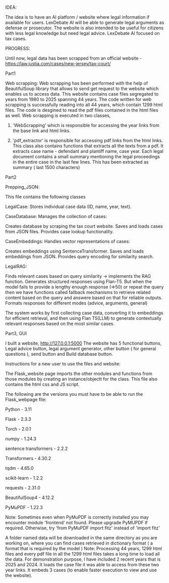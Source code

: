 IDEA:

The idea is to have an AI platform / website where legal information if available for users. LexDebate AI will be able to generate legal arguments as defense or prosecutor. The website is also intended to be useful
for citizens with less legal knowledge but need legal advice. LexDebate AI focused on tax cases. 

PROGRESS:

Until now, legal data has been scrapped from an official website - https://law.justia.com/cases/new-jersey/tax-court/

Part1

Web scrapping: Web scrapping has been performed with the help of BeautifulSoup library that allows to send get request to the website which enables us to access data. This website contains case files segregated to years from 1980 to 2025 spanning 44 years. 
The code written for web scrapping is successfully reading into all 44 years, which contain 1299 html files. The code is desgined to read the pdf files contained in the html files as well. 
Web scrapping is executed in two classes,
1. 'WebScrapping' which is responsible for accessing the year links from the base link and html links. 

2. 'pdf_extractor' is responsible for accessing pdf links from the html links. This class also contains functions that extracts all the texts from a pdf. It extracts case name - defendant and plantiff name, case year. Each legal document contains a small summary mentioning the legal proceedings in the entire case in the last few lines. This has been extracted as summary ( last 1500 characters)
   

Part2

Prepping_JSON: 

This file contains the following classes

LegalCase: Stores individual case data (ID, name, year, text).

CaseDatabase: Manages the collection of cases:

Creates database by scraping the tax court website.
Saves and loads cases from JSON files.
Provides case lookup functionality.


CaseEmbeddings: Handles vector representations of cases:

Creates embeddings using SentenceTransformer.
Saves and loads embeddings from JSON.
Provides query encoding for similarity search.


LegalRAG: 

Finds relevant cases based on query similarity -> implements the RAG function.
Generates structured responses using Flan-T5. But when the model fails to provide a lengthy enough response (=>50) or repeat the query then we have functions called fallback mechanisms to retrieve related content based on the query and answere based on that for reliable outputs. 
Formats responses for different modes (advice, arguments, general)

The system works by first collecting case data, converting it to embeddings for efficient retrieval, and then using Flan T5(LLM) to generate contextually relevant responses based on the most similar cases.

Part3, 
GUI

I built a website, http://127.0.0.1:5000
The website has 5 functional buttons, Legal advice button, legal argument generator, other button ( for general questions ), send button and Build database button. 

Instructions for a new user to use the files and website:

The Flask_website page imports the other modules and functions from those modules by creating an instance/objectt for the class. This file also contains the html css and JS script. 

The following are the versions you must have to be able to run the Flask_webpage file:

Python - 3.11

Flask - 2.3.3

Torch - 2.0.1

numpy - 1.24.3

sentence transformers - 2.2.2

Transformers - 4.30.2

tqdm - 4.65.0

scikit-learn - 1.2.2

requests - 2.31.0

BeautifulSoup4 - 4.12.2

PyMuPDF - 1.22.3

Note: Sometimes even when PyMuPDF is correctly installed you may encounter module 'frontend' not found. Please upgrade PyMUPDF if required. Otherwise, try 'from PyMuPDF import fitz' instead of 'import fitz'

A folder named data will be downloaded in the same directory as you are working on, where you can find cases retrieved in dictionary format ( a format that is required by the model )
Note: 
Processing 44 years, 1299 html files and every pdf file in all the 1299 html files takes a long time to load all the data. For demonstration purpose, I have included 2 recent years that is 2025 and 2024. It loads the case file it was able to access from these two year links. 
It embeds 3 cases (to enable faster execution to view and use the website).

